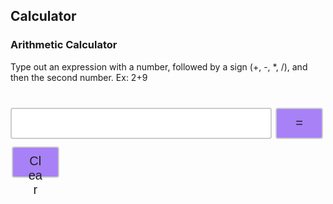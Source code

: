 ## Calculator

### Arithmetic Calculator

<head>
<style>
.input {
  width: 83%;
  height: 50px;
  padding: 12px 20px;
  margin: 8px 0;
  display: inline-block;
  border: 2px solid #ccc;
  border-radius: 4px;
  box-sizing: border-box;
  font-size: 20px;
}
.button {
  width: 15%;
  height: 50px;
  background-color: #A881F7;
  border: 2px solid #ccc;
  border-radius: 4px;
  color: #1E1E1E;
  padding: 10px 24px;
  text-align: center;
  text-decoration: none;
  display: inline-block;
  font-size: 20px;
  margin: 4px 2px;
  cursor: pointer;
}
.tableResult {
  font-family: arial, sans-serif;
  border-collapse: collapse;
  width: 650px;
  border: 3px solid #ccc;
  font-size: 20px;
}
.rowLine {
  border: 2px solid #919191;
}
.cellFormat {
  text-align: right;
}
.button:hover {background-color: #E2D4FC;}
.buttonEdit {
  width: 60px;
  height: 30px;
  background-color: #A881F7;
  border: 2px solid #ccc;
  border-radius: 4px;
  color: #1E1E1E;
  padding: 4px 8px;
  text-align: center;
  text-decoration: none;
  display: inline-block;
  font-size: 15px;
  cursor: pointer;
}
.buttonEdit:hover {background-color: #E2D4FC;}

</style>
</head>
<body>
  <p>Type out an expression with a number, followed by a sign (+, -, *, /), and then the second number. Ex: 2+9</p>
  <table id="table"></table>
  <input id='expression' class = 'input' type='text'>
  <button class="button" id="equals" on>=</button>
  <button class="button" id="clear" on>Clear</button>
</body>

<script>
  const CALC_KEY = "CALCULATOR";
  var expression = document.getElementById('expression');
  var equals = document.getElementById('equals');
  var clear = document.getElementById('clear');
  var answer = 0;
  const signs = ["+","-","*","/"]
  var num = 0;
  var operator = -1;
  var position = 0;
  var str = "";
  var array = [];
  var count = 0;
  var numbers = [];
  var operators = [];
  var positions = [];
  var total = 0;
  var element = "";
  var edit = 0;
  var editId = 0;
  var newStrText = "";
  var expr;
  var calcd;
  var calcslocal
  var calcslocalex;
  var calcslocalout;

  const isLocalhost = Boolean(
	  window.location.hostname === "localhost" ||
		window.location.hostname === "[::1]" ||
	  window.location.hostname.match(/^127(?:\.(?:25[0-5]|2[0-4][0-9]|[01]?[0-9][0-9]?)){3}$/)
  );
  const api = isLocalhost ? "http://localhost:8199" : "https://saakd.nighthawkcodingsociety.com";

  let expressions, outputs
  const extracts = ["expression","output"]
  let combine = []


  // var initial = getCalculations()
  
  // console.log("dsdf",initial)
  // var newStr = initial
  // console.log("asdf",newStr)
  // if ((newStr == "") || (newStr === null)){
  //   newStrFil = []
  //   newStrText = newStrFil.toString()
  //   console.log(newStrText) 

  // }
  // else {
  //   // newStr = initial.split("\n")
  //   console.log("ddd",newStr)
  //   newStrFil = newStr.filter((str) => str !== '');
  //   console.log("init", initial)
  //   newStrText = initial.toString()
  //   console.log(newStrText)
  // }
  // console.log("test:",newStrFil)
  getCalculations()

  expression.focus();
  expression.addEventListener("keypress", function(event) {
  if (event.key === "Enter") {
    event.preventDefault();
    document.getElementById("equals").click();
  }
  });
  equals.addEventListener("click", function(){ countString(); });
  clear.addEventListener("click", function(){ clearEntry();});

  function getCalculations() {
    combine = []
    fetch(api + "/calculatorList")
    .then(response => response.json())
    .then(data => {
      console.log("asdfd",data)
      expressions = data.map(obj => obj[extracts[0]])
      outputs = data.map(obj => obj[extracts[1]])
      console.log("expr",expressions)
      console.log("outs",outputs)
      for (var i = 0; i < expressions.length; i++) {
        combine.push(expressions[i]+"="+outputs[i])
      }
      
    console.log("?",combine)
    tableAdding(combine)
    })
    
  }

  

  function tableAdding(calculations){

    table = document.getElementById('table');
    table.innerHTML = ""
    table.className = "tableResult"

    for (var i = 0; i < calculations.length; i++) {
        console.log("his")
        var row = document.createElement('tr');
        var column = document.createElement('td');
        row.className = "rowLine"
        column.className = "cellFormat"
        row.textContent = calculations[i]
        column.innerHTML = "<button class='buttonEdit' id='"+ i +"' onclick='editEntry("+ i +")'>" + "Edit" + "</button>"
        table.appendChild(row);
        row.appendChild(column);
    }
  }
  function split(str){
    var position = str.search("=")
    expr = str.substring(0, position)
    calcd = str.substring(position+1, str.length)
        
    console.log(expr, calcd)
  }
  
  function addCalculation(calcStr) {
    // var prevValue = combine
    // prevValue.push(calcStr)
    // var newValue = JSON.stringify(prevValue)
    // localStorage.setItem(CALC_KEY, newValue)
    split(calcStr)

    let data = { expression: expr , output: calcd };
    fetch(api + '/calculator', {
      method: 'POST',
      headers: {
        'Content-Type': 'application/json',
      },
      body: JSON.stringify(data),
    })
      .then((response) => { response.json()
      
    getCalculations()})
      .catch((error) => {
        console.error('Error:', error);
      });

    
    
  }

  function editCalculation(calcStr, ids) {
    // var prevValue = JSON.parse(localStorage.getItem(CALC_KEY))
    // prevValue[ids] = calcStr
    // var newValue = JSON.stringify(prevValue)
    split(calcStr)
    let num = ids+1
    let data = { id: num, expression: expr , output: calcd };
    fetch(api + '/calculator', {
      method: 'PUT',
      headers: {
        'Content-Type': 'application/json',
      },
      body: JSON.stringify(data),
    })
      .then((response) => { response.json()
      
    getCalculations()})
      .catch((error) => {
        console.error('Error:', error);
      });
      
  }




  
  function editEntry(entry){
    console.log("splendid:", entry)
    var preexpression = combine[entry];
    var prearray = Array.from(preexpression)
    for (let i = 0; i < preexpression.length; i++) {
        if (prearray[i] == "=") {
          expression.value = preexpression.substring(0, i)
          edit = 1;
          editId = entry;
        }
      }
    expression.focus();
    return entry
  }
  

  function clearEntry() {
    console.log("test")
    expression.value = "";
    combine = []

    fetch(api + '/calculatorList', {
      method: 'DELETE',
    })
      .then((response) => { response.json()
      
    getCalculations()
    expression.focus()})
    
    // newStrFil = [];
    // console.log("apple:",newStrFil)
    
  }
  // program to check the number of occurrence of a character

  function countString() {
    console.log("hi")
    str = expression.value;
    array = Array.from(str)
      count = 0;
      for (let j = 0; j < signs.length; j++) {
        for (let i = 0; i < str.length; i++) {
          if (array[i] == signs[j]) {
              count += 1;
          }
        }
      }
      console.log(count)
      separate(count, str, array)
  }
  function separate(count, str, array) {
    // str = expression.value;
    // console.log(str);
    // array = Array.from(str)
    // console.log(array);
    for (let j = 0; j < signs.length; j++) {
      for (let i = 0; i < str.length; i++) {
        if (array[i] == signs[j]) {
          positions.push(i)
        }
        if (positions.length == count) {
          break
        }
      }
    }
    positions.sort(function(a, b){return b - a});
    console.log("positionsreverse",positions);
    for (let i = 0; i < count; i++) {
      console.log("testt",array[positions[i]])
      var sign = array[positions[i]]
        if (sign == "+") {
        operator = 0;
        operators.push(operator)
      } else if (sign == "-") {
        console.log("minus")
        operator = 1;
        operators.push(operator)
      } else if (sign == "*") {
        operator = 2;
        operators.push(operator)
      } else if (sign == "/") {
        operator = 3;
        operators.push(operator)
      } 
    // else {
    //   alert("Try Again");
    //   expression.value = "";
    //   expression.focus();
    //   return
    // }
    }
    if (str.toLowerCase() == "kaiden is a csp genius" || (str.toLowerCase().includes("kaiden") && str.toLowerCase().includes("genius") && !str.toLowerCase().includes("not") && !str.toLowerCase().includes("isn't") && !str.toLowerCase().includes("isnt"))) {
      addCalculation(str + "= true")
      expression.value = "";
      element = str + "= true"
      // newStrFil.push(element)
      // getCalculations()
      expression.focus();
      return
    } else if (operators.length == 0) {
      alert("Try Again");
       expression.value = "";
       expression.focus();
       return
    }
    
    
    // operators.push(operator)
    console.log("op"+operator)
    operators.reverse()
    console.log("operators:",operators)
    for (let i = 0; i < count; i++) {
      // var newLength = positions.length - i
      num = str.slice(positions[i] + 1, str.length).trim();
      str = str.slice(0, positions[i]);
      numbers.unshift(parseInt(num))
      console.log(num)
      console.log(str)
      console.log("numbers:",numbers)
    }
    numbers.unshift(parseInt(str))
    
    console.log("numbers:",numbers)
    console.log("operators:",operators)
    console.log("positionsreverse",positions);
    // num1 = str.slice(0, position).trim();
    // num2 = str.slice(position + 1, str.length).trim();
    expression.value = "";
    expression.focus();

    solve(numbers, operators);
  }
  function solve(numbers, operators) {
    num1 = numbers[0]
    total = parseInt(num1);
    let result = ""
    for (let i = 0; i < count; i++) {
      operator = operators[i]
      num2 = numbers[i+1]
      if (operator == 0) {
        total = total + parseInt(num2);
      } else if (operator == 1) {
        total = total - parseInt(num2);
      } else if (operator == 2) {
        total = total * parseInt(num2);
      } else{
        total = total / parseInt(num2);
      }
      total += answer
    }
    result += num1
    element = num1

    for (let i = 0; i < count; i++) {
      result += signs[operators[i]] + numbers[i+1]
      element += signs[operators[i]] + numbers[i+1]
    }
    result += "=" + total
    element += "=" + total
    if (edit === 1) {
        editCalculation(result, editId)
        edit = 0
        combine.splice(editId, 1, element);
        // console.log("asjdfonsdf", newStrFil)
        editId = -1
    }
    else {
      combine.push(element)
      // console.log("apple:",newStrFil)
      
      addCalculation(result)
      
    }
    operators.length = 0;
    numbers.length = 0;
    console.log(";;")
    positions.length = 0;
  }
// // Get
//   var myHeaders = new Headers();
//   myHeaders.append("Content-Type", "application/json");

//   var requestOptions = {
//     method: 'GET',
//     headers: myHeaders,
//     redirect: 'follow'
//   };

//   fetch("http://saakd.nighthawkcodingsociety.com/calculatorList", requestOptions)
//     .then(response => response.text())
//     .then(function(result) {
      
//     })
//     .catch(error => console.log('error', error)); 
// // Post
  // var requestOptions = {
  //   method: 'POST',
  //   redirect: 'follow'
  // };

  // fetch("http://saakd.nighthawkcodingsociety.com/calculator", requestOptions)
  //   .then(response => response.text())
  //   .then(result => console.log(result))
  //   .catch(error => console.log('error', error));
</script>
